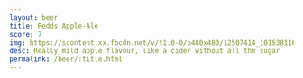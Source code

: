 ```yaml
---
layout: beer
title: Redds Apple-Ale
score: 7
img: https://scontent.xx.fbcdn.net/v/t1.0-0/p480x480/12507414_10153811611358745_6320534595559779603_n.jpg?oh=30d609967961b7aecc4bb2fa5e4b04d5&oe=58C36CAF
desc: Really mild apple flavour, like a cider without all the sugar
permalink: /beer/:title.html
---
```

